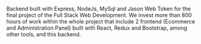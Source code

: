 Backend built with Express, NodeJs, MySql and Jason Web Token for the final project of the Full Stack Web Development. 
We invest more than 800 hours of work within the whole project that include 2 frontend (Ecommerce and Administration Panel) built with React, Redux and Bootstrap, among other tools, and this backend.  
